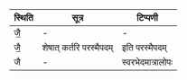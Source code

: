 | स्थिति | सूत्र | टिप्पणी |
| ----- | ------- | ------ |
| जै॒ | - | - |
| जै॒ | शेषात् कर्तरि परस्मैपदम् | इति परस्मैपदम् |
| जै | - | स्वरभेदमात्रालोपः |
